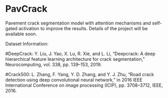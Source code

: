# PavCrack
Pavement crack segmentation model with attention mechanisms and self-gated activation to improve the results. Details of the project will be available soon.

Dataset Information:

#DeepCrack: Y. Liu, J. Yao, X. Lu, R. Xie, and L. Li, “Deepcrack: A deep hierarchical feature learning architecture for crack segmentation,” Neurocomputing, vol. 338, pp. 139–153, 2019.

#Crack500: L. Zhang, F. Yang, Y. D. Zhang, and Y. J. Zhu, “Road crack detection using deep convolutional neural network,” in 2016 IEEE International Conference on image processing (ICIP), pp. 3708–3712, IEEE, 2016.


